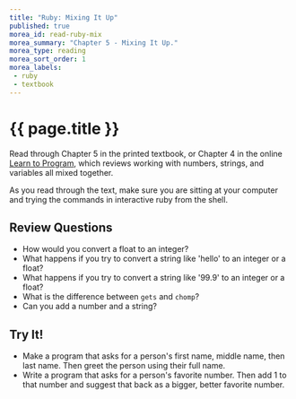 ```yaml
---
title: "Ruby: Mixing It Up"
published: true
morea_id: read-ruby-mix
morea_summary: "Chapter 5 - Mixing It Up."
morea_type: reading
morea_sort_order: 1
morea_labels:
 - ruby
 - textbook
---
```


# {{ page.title }}
Read through Chapter 5 in the printed textbook, or Chapter 4 in the online [Learn to Program](https://pine.fm/LearnToProgram/chap_04.html), which reviews working with numbers, strings, and variables all mixed together.

As you read through the text, make sure you are sitting at your computer and trying the commands in interactive ruby from the shell.  


## Review Questions

- How would you convert a float to an integer?
- What happens if you try to convert a string like 'hello' to an integer or a float?
- What happens if you try to convert a string like '99.9' to an integer or a float?
- What is the difference between `gets` and `chomp`?
- Can you add a number and a string?


## Try It!

- Make a program that asks for a person's first name, middle name, then last name.  Then greet the person using their full name.
- Write a program that asks for a person's favorite number.  Then add 1 to that number and suggest that back as a bigger, better favorite number.
